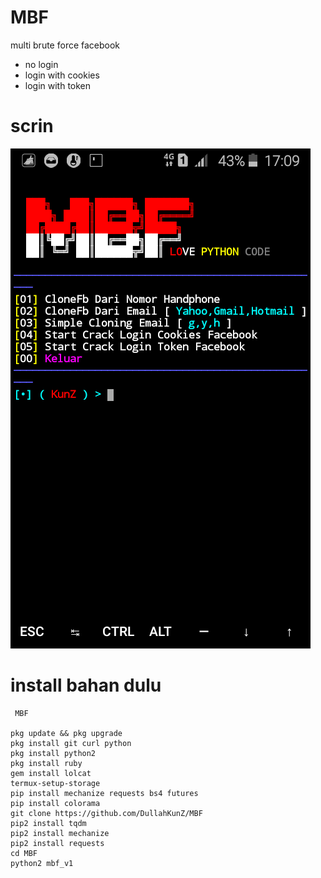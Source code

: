 # MBF
multi brute force facebook
* no login
* login with cookies
* login with token


# scrin
<img src="https://github.com/DullahKunZ/MBF/blob/main/img_dullah/Screenshot_2021-05-03-17-09-42.png">

# install bahan dulu
```
 MBF 

pkg update && pkg upgrade
pkg install git curl python
pkg install python2 
pkg install ruby 
gem install lolcat
termux-setup-storage 
pip install mechanize requests bs4 futures 
pip install colorama
git clone https://github.com/DullahKunZ/MBF 
pip2 install tqdm
pip2 install mechanize 
pip2 install requests
cd MBF
python2 mbf_v1
```
